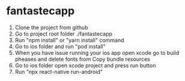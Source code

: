 # fantastecapp

1. Clone the project from github
2. Go to project root folder ./fantastecapp
3. Run "npm install" or "yarn install" command
4. Go to ios folder and run "pod install"
5. When you have issue running your ios app open xcode go to build pheases and delete fonts from Copy bundle resources
6. Go to ios folder open xcode project and press run button
4. Run "npx react-native run-android"
